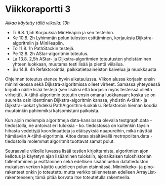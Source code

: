 # Viikkoraportti 3

_Aikaa käytetty tällä viikolla: 13h_

- Ti 9.8. 1,5h Korjauksia MinHeapiin ja sen testeihin.
- Ke 10.8. 2h Lyhimmän polun tulosten esittäminen, korjauksia 
Dijkstra-algoritmiin ja MinHeapiin.
- To 11.8. 1h PathStackin testejä.
- Pe 12.8. 2h AStar-algoritmin toteutus.
- La 13.8. 2,5h AStar- ja Dijkstra-algoritmien toteutusten yhdistäminen yhteen
luokkaan, muutama testi lisää ja pientä viilailua.
- Su 14.8. 4h Refaktorointia, paikkatietoaineiston kaivelua ja
muokkausta.

Ohjelman toteutus etenee hyvin aikataulussa. Viikon alussa korjasin ensin
minimikeossa sekä Dijkstra-algoritmissa olleet virheet. Samassa 
yhteydessä kirjoitin näille lisää testejä (sen lisäksi että korjasin
myös testeissä olleita virheitä). A-tähti-algoritmin toteutin ensin omana
luokkanaan; koska se on suurelta osin identtinen Dijkstra-algoritmin
kanssa, yhdistin A-tähti- ja Dijkstra-luokat yhdeksi PathAlgorithm-luokaksi.
Refaktoroin hieman koodia muutoinkin pahimmiksi katsomistani paikoista.

Kun ajoin molempia algoritmeja data-kansiossa olevalla testgraph.data -tiedostolla, ne antoivat eri tuloksia - ko. tiedostossa on kuitenkin
täysin hihasta vedettyjä koordinaatteja ja etäisyyksiä naapureihin, mikä
näyttää hämäävän A-tähti-algoritmia. Aitoa dataa sisältävällä metropolitan.data -tiedostolla
molemmat algoritmit tuottavat samat polut.

Seuraavalle viikolle luvassa lisää testien kirjoittamista, algoritmien
ajon kellotus ja käytetyn ajan lisääminen tuloksiin, ajonaikaisen tuloshistorian
tallentaminen ja esittäminen sekä edellisen sisäänluetun datatiedoston
mukaisen verkon käyttö uudelleen polun etsinnässä. Minimikeko- ja pino-rakenteet onkin jo toteutettu mutta verkko tallennetaan edelleen ArrayList-rakenteeseen; tämä pitää korvata itse toteutetulla rakenteella.

